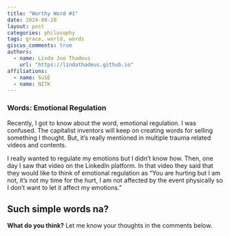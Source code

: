 ```yaml
---
title: "Worthy Word #1"
date: 2024-08-28
layout: post
categories: philosophy
tags: grace, world, words
giscus_comments: true
authors:
  - name: Linda Joe Thadeus
    url: "https://lindathadeus.github.io"
affiliations:
  - name: SuSE
  - name: NITK
---
```


### Words: Emotional Regulation

Recently, I got to know about the word, emotional regulation. I was confused. The capitalist inventors will keep on creating words for selling something I thought. But, it’s really mentioned in multiple trauma related videos and contents.

I really wanted to regulate my emotions but I didn’t know how. Then, one day I saw that video on the LinkedIn platform. In that video they said that they would like to think of emotional regulation as “You are hurting but I am not, it’s not my time for the hurt, I am not affected by the event physically so I don’t want to let it affect my emotions.”

Such simple words na?
---

**What do you think?** Let me know your thoughts in the comments below.